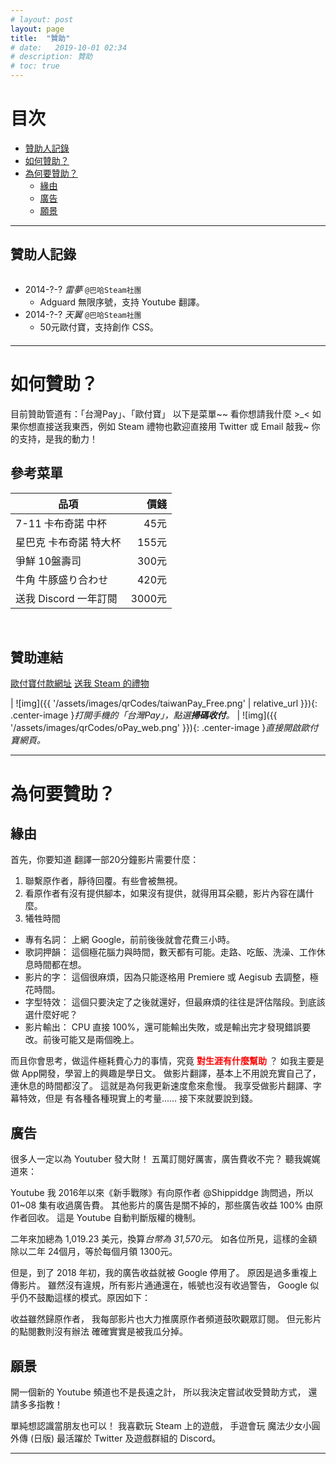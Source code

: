 ```yaml
---
# layout: post
layout: page
title:  "贊助"
# date:   2019-10-01 02:34
# description: 贊助
# toc: true
---
```


# 目次
* [贊助人記錄](#贊助人記錄)
* [如何贊助？](#如何贊助)
* [為何要贊助？](#為何要贊助)
  * [緣由](#緣由)
  * [廣告](#廣告)
  * [願景](#願景)

***
## 贊助人記錄
<div style="overflow-y: scroll; height: 100px" markdown="1">

* 2014-?-? *雷夢* `@巴哈Steam社團`
  * Adguard 無限序號，支持 Youtube 翻譯。
* 2014-?-? *天翼* `@巴哈Steam社團`
  * 50元歐付寶，支持創作 CSS。
  

</div>

***

# 如何贊助？
目前贊助管道有：「台灣Pay」、「歐付寶」
以下是菜單~~ 看你想請我什麼 >_<
如果你想直接送我東西，例如 Steam 禮物也歡迎直接用 Twitter 或 Email 敲我~
你的支持，是我的動力！

## 參考菜單

| 品項                  |價錢   |
| ----------------------|------:|
| 7-11 卡布奇諾 中杯     |45元   |
| 星巴克 卡布奇諾 特大杯  |155元  |
| 爭鮮 10盤壽司          |300元  |
| 牛角 牛豚盛り合わせ     |420元  |
| 送我 Discord 一年訂閱      |3000元 |

<br>

## 贊助連結

[歐付寶付款網址](https://payment.opay.tw/Broadcaster/Donate/6D43E61922E9BA0AB7FE464E7A64E0DD)
[送我 Steam 的禮物](http://steamcommunity.com/id/hollen9)

| ![img]({{ '/assets/images/qrCodes/taiwanPay_Free.png' | relative_url }}){: .center-image }*打開手機的「台灣Pay」，點選**掃碼收付**。* | ![img]({{ '/assets/images/qrCodes/oPay_web.png' }}){: .center-image }*直接開啟歐付寶網頁。* 

***

# 為何要贊助？
## 緣由
首先，你要知道
翻譯一部20分鐘影片需要什麼：
1. 聯繫原作者，靜待回覆。有些會被無視。
2. 看原作者有沒有提供腳本，如果沒有提供，就得用耳朵聽，影片內容在講什麼。
3. 犧牲時間
  * 專有名詞：
  上網 Google，前前後後就會花費三小時。
  * 歌詞押韻：
  這個極花腦力與時間，數天都有可能。走路、吃飯、洗澡、工作休息時間都在想。
  * 影片的字：
  這個很麻煩，因為只能逐格用 Premiere 或 Aegisub 去調整，極花時間。
  * 字型特效：
  這個只要決定了之後就還好，但最麻煩的往往是評估階段。到底該選什麼好呢？
  * 影片輸出：
  CPU 直接 100%，還可能輸出失敗，或是輸出完才發現錯誤要改。前後可能又是兩個晚上。

而且你會思考，做這件極耗費心力的事情，究竟<span style="color: red" markdown="1"> **對生涯有什麼幫助** </span>？
如我主要是做 App開發，學習上的興趣是學日文。
做影片翻譯，基本上不用說充實自己了，連休息的時間都沒了。
這就是為何我更新速度愈來愈慢。
我享受做影片翻譯、字幕特效，但是
有各種各種現實上的考量...... 接下來就要說到錢。


## 廣告
很多人一定以為 Youtuber 發大財！
五萬訂閱好厲害，廣告費收不完？
聽我娓娓道來：

Youtube 我 2016年以來《新手戰隊》有向原作者 @Shippiddge 詢問過，所以 01~08 集有收過廣告費。
其他影片的廣告是關不掉的，那些廣告收益 100% 由原作者回收。
這是 Youtube 自動判斷版權的機制。

二年來加總為 1,019.23 美元，換算*台幣為 31,570元*。
如各位所見，這樣的金額除以二年 24個月，等於每個月領 1300元。

但是，到了 2018 年初，我的廣告收益就被 Google 停用了。
原因是過多重複上傳影片。
雖然沒有違規，所有影片通通還在，帳號也沒有收過警告，
Google 似乎仍不鼓勵這樣的模式。原因如下：

收益雖然歸原作者，
我每部影片也大力推廣原作者頻道鼓吹觀眾訂閱。
但元影片的點閱數則沒有辦法
確確實實是被我瓜分掉。


## 願景
開一個新的 Youtube 頻道也不是長遠之計，
所以我決定嘗試收受贊助方式，
還請多多指教！

單純想認識當朋友也可以！
我喜歡玩 Steam 上的遊戲，
手遊會玩 魔法少女小圓外傳 (日版)
最活躍於 Twitter 及遊戲群組的 Discord。

***